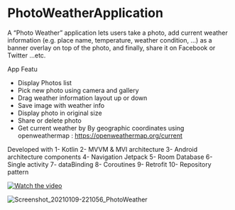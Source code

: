 # PhotoWeatherApplication

A “Photo Weather” application lets users take a photo, add current weather information (e.g. place name, temperature, weather condition, …) as a banner overlay on top of the photo, and finally, share it on Facebook or Twitter ...etc.

App Featu
- Display Photos list
- Pick new photo using camera and gallery
- Drag weather information layout up or down
- Save image with weather info
- Display photo in original size
- Share or delete photo
- Get current weather by By geographic coordinates using openweathermap : https://openweathermap.org/current

Developed with
1- Kotlin
2- MVVM & MVI architecture
3- Android architecture components
4- Navigation Jetpack
5- Room Database
6- Single activity
7- dataBinding
8- Coroutines
9- Retrofit
10- Repository pattern

[![Watch the video]()](https://drive.google.com/file/d/1X3Hvr-paOGelWG0tWdxmvdP7BSlJsvwN/view?usp=sharing) 

![Screenshot_20210109-221056_PhotoWeather](https://user-images.githubusercontent.com/25500250/104108128-dbd56980-52ca-11eb-97d9-4d1849e7ffe0.jpg)



